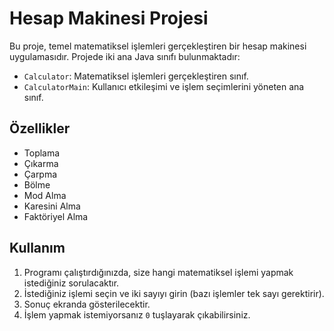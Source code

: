 # Hesap Makinesi Projesi

Bu proje, temel matematiksel işlemleri gerçekleştiren bir hesap makinesi uygulamasıdır. Projede iki ana Java sınıfı bulunmaktadır:

- `Calculator`: Matematiksel işlemleri gerçekleştiren sınıf.
- `CalculatorMain`: Kullanıcı etkileşimi ve işlem seçimlerini yöneten ana sınıf.


## Özellikler

- Toplama
- Çıkarma
- Çarpma
- Bölme
- Mod Alma
- Karesini Alma
- Faktöriyel Alma

## Kullanım

1. Programı çalıştırdığınızda, size hangi matematiksel işlemi yapmak istediğiniz sorulacaktır.
2. İstediğiniz işlemi seçin ve iki sayıyı girin (bazı işlemler tek sayı gerektirir).
3. Sonuç ekranda gösterilecektir.
4. İşlem yapmak istemiyorsanız `0` tuşlayarak çıkabilirsiniz.




